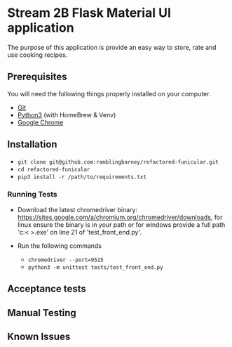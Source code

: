 # Stream 2B Flask Material UI application

The purpose of this application is provide an easy way to store, rate and use cooking recipes.

## Prerequisites

You will need the following things properly installed on your computer.

* [Git](https://git-scm.com/)
* [Python3](https://www.python.org/) (with HomeBrew & Venv)
* [Google Chrome](https://google.com/chrome/)

## Installation

* ```git clone git@github.com:ramblingbarney/refactored-funicular.git```
* ```cd refactored-funicular```
* ```pip3 install -r /path/to/requirements.txt```

### Running Tests

* Download the latest chromedriver binary: https://sites.google.com/a/chromium.org/chromedriver/downloads, for linux ensure the binary is in your path or for windows provide a full path 'c:\< >.exe' on line 21 of 'test_front_end.py'.  

* Run the following commands
  * ```chromedriver --port=9515```
  * ```python3 -m unittest tests/test_front_end.py```

## Acceptance tests


## Manual Testing



## Known Issues
